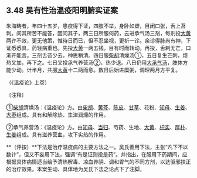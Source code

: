 ## 3.48 吴有性治温疫阳明腑实证案

朱海畴者，年四十五岁，患疫得下证，四肢不举，身卧如塑，目闭口张，舌上苔刺。问其所苦不能答，因问其子，两三日所服何药，云进承气汤三剂，每剂投[大黄](https://www.gmzyjc.com/read/bc/bc02-0.1.1.0.0.md)两许不效，更无他策，惟待日而已，但不忍坐视，更祈一诊。余诊得脉尚有神，下证悉悉具，药轻病重也。先投[大黄](https://www.gmzyjc.com/read/bc/bc02-0.1.1.0.0.md)一两五钱，目有时而转动。再投，舌剌无芒，口渐开能言。三剂舌苔少去，神思稍清。四日服[柴胡](https://www.gmzyjc.com/read/bc/bc01-1.2.9.0.0.md)清燥汤①，五日复生芒刺，烦热又加，再下之。七日又投承气养营汤②，热少退。八日仍用[大承气汤](https://www.gmzyjc.com/read/fjx/fjx03-0.1.0.0.0.md)，肢体方能少动。计半月，共服[大黄](https://www.gmzyjc.com/read/bc/bc02-0.1.1.0.0.md)十二两而愈。数日后始进糜粥，调理两月方平复。

（《温疫论》上卷）

〔注释〕

①[柴胡](https://www.gmzyjc.com/read/bc/bc01-1.2.9.0.0.md)清燥汤：《温疫论》方。由[柴胡](https://www.gmzyjc.com/read/bc/bc01-1.2.9.0.0.md)、[黄芩](https://www.gmzyjc.com/read/bc/bc03-0.2.1.0.0.md)、[陈皮](https://www.gmzyjc.com/read/bc/bc11-0.0.1.0.0.md)、[甘草](https://www.gmzyjc.com/read/bc/bc17-0.1.8.0.0.md)、花粉、[知母](https://www.gmzyjc.com/read/bc/bc03-0.1.2.0.0.md)、[生姜](https://www.gmzyjc.com/read/bc/bc01-1.1.13.0.0.md)、[大枣](https://www.gmzyjc.com/read/bc/bc17-0.1.9.0.0.md)组成。具有和解除热、生津润燥的作用。

②承气养营汤：《温疫论》方。由[知母](https://www.gmzyjc.com/read/bc/bc03-0.1.2.0.0.md)、[当归](https://www.gmzyjc.com/read/bc/bc17-0.3.3.0.0.md)、芍药、生地、[大黄](https://www.gmzyjc.com/read/bc/bc02-0.1.1.0.0.md)、[枳实](https://www.gmzyjc.com/read/bc/bc11-0.0.3.0.0.md)、[厚朴](https://www.gmzyjc.com/read/bc/bc04-0.0.3.0.0.md)、[生姜](https://www.gmzyjc.com/read/bc/bc01-1.1.13.0.0.md)组成。具有滋养营血，攻下实热的作用。

**〔评按〕**下法是治疗温疫病的主要方法之一。吴氏善用下法，主张“凡下不以数计”，但又不妄用下法，强调“有是证则投是药”。并指出，在服用下药期间，应根据具体病情适当给予清热解毒、凉血养阴、调和胃气的不同方剂，以达驱邪扶正的治疗效果。本案生动、具体地为吴氏下法之论点下了注脚。
